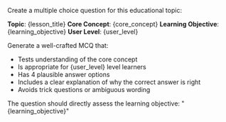 Create a multiple choice question for this educational topic:

**Topic**: {lesson_title}
**Core Concept**: {core_concept}
**Learning Objective**: {learning_objective}
**User Level**: {user_level}

Generate a well-crafted MCQ that:
- Tests understanding of the core concept
- Is appropriate for {user_level} level learners
- Has 4 plausible answer options
- Includes a clear explanation of why the correct answer is right
- Avoids trick questions or ambiguous wording

The question should directly assess the learning objective: "{learning_objective}"
